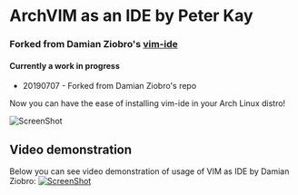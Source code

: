 # ArchVIM as an IDE by Peter Kay

### Forked from Damian Ziobro's [vim-ide](https://github.com/DamZiobro/vim-ide)

#### Currently a work in progress
- 20190707 - Forked from Damian Ziobro's repo

Now you can have the ease of installing vim-ide in your Arch Linux distro!

![ScreenShot](https://raw.github.com/xmementoit/vim-ide/master/images/vim-ide.png)

## Video demonstration

Below you can see video demonstration of usage of VIM as IDE by Damian Ziobro:
[![ScreenShot](https://raw.github.com/xmementoit/vim-ide/master/images/vim_ide_youtube.png)](http://www.youtube.com/watch?v=wVw_FEKKZs0)
